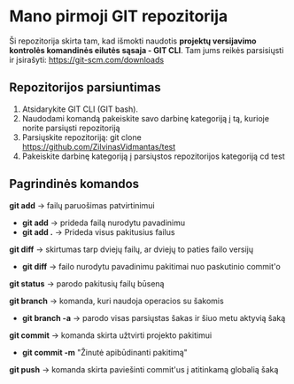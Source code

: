 # Mano pirmoji GIT repozitorija

Ši repozitorija skirta tam, kad išmokti naudotis **projektų versijavimo kontrolės komandinės eilutės sąsaja - GIT CLI**. Tam jums reikės parsisiųsti ir įsirašyti:
https://git-scm.com/downloads

## Repozitorijos parsiuntimas

1. Atsidarykite GIT CLI (GIT bash).
2. Naudodami komandą **<cd>** pakeiskite savo darbinę kategoriją į tą, kurioje norite parsiųsti repozitoriją
3. Parsiųskite repozitoriją:
   git clone https://github.com/ZilvinasVidmantas/test
4. Pakeiskite darbinę kategoriją į parsiųstos repozitorijos kategoriją
   cd test

## Pagrindinės komandos

**git add** -> failų paruošimas patvirtinimui

- **git add** <failo-pavadinimas> -> prideda failą nurodytu pavadinimu
- **git add .** -> Prideda visus pakitusius failus

**git diff** -> skirtumas tarp dviejų failų, ar dviejų to paties failo versijų

- **git diff** <failo-pavadinimas> -> failo nurodytu pavadinimu pakitimai nuo paskutinio commit'o

**git status** -> parodo pakitusių failų būseną

**git branch** -> komanda, kuri naudoja operacios su šakomis

- **git branch -a** -> parodo visas parsiųstas šakas ir šiuo metu aktyvią šaką

**git commit** -> komanda skirta užtvirti projekto pakitimui

- **git commit -m** "Žinutė apibūdinanti pakitimą"

**git push** -> komanda skirta paviešinti commit'us į atitinkamą globalią šaką
